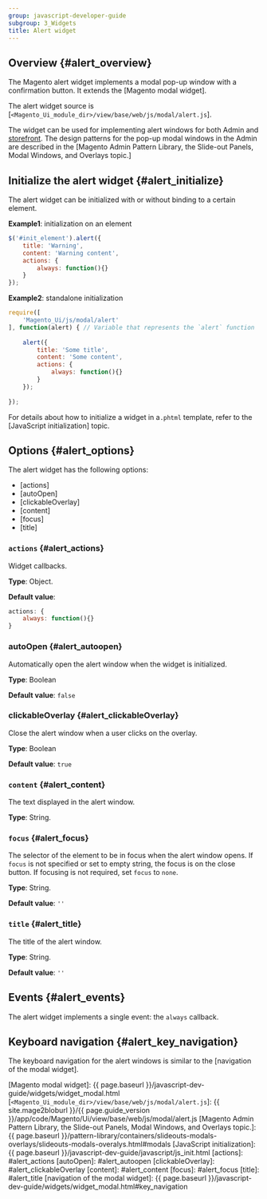 ```yaml
---
group: javascript-developer-guide
subgroup: 3_Widgets
title: Alert widget
---
```

## Overview {#alert_overview}

The Magento alert widget implements a modal pop-up window with a confirmation button. It extends the [Magento modal widget].

The alert widget source is [`<Magento_Ui_module_dir>/view/base/web/js/modal/alert.js`].

The widget can be used for implementing alert windows for both Admin and [storefront](https://glossary.magento.com/storefront). The design patterns for the pop-up modal windows in the Admin are described in the [Magento Admin Pattern Library, the Slide-out Panels, Modal Windows, and Overlays topic.]

## Initialize the alert widget {#alert_initialize}

The alert widget can be initialized with or without binding to a certain element.

**Example1**: initialization on an element

```javascript
$('#init_element').alert({
    title: 'Warning',
    content: 'Warning content',
    actions: {
        always: function(){}
    }
});
```

**Example2**: standalone initialization
```javascript
require([
    'Magento_Ui/js/modal/alert'
], function(alert) { // Variable that represents the `alert` function
 
    alert({
        title: 'Some title',
        content: 'Some content',
        actions: {
            always: function(){}
        }
    });
 
});
```

For details about how to initialize a widget in a`.phtml` template, refer to the [JavaScript initialization] topic.

## Options {#alert_options}

The alert widget has the following options:

-   [actions]
-   [autoOpen]
-   [clickableOverlay]
-   [content]
-   [focus]
-   [title]

### `actions` {#alert_actions}
Widget callbacks.

**Type**: Object.

**Default value**: 
```javascript
actions: {
    always: function(){}
}
```

### autoOpen {#alert_autoopen}

Automatically open the alert window when the widget is initialized.

**Type**: Boolean 

**Default value**: `false`

### clickableOverlay {#alert_clickableOverlay}

Close the alert window when a user clicks on the overlay.

**Type**: Boolean 

**Default value**: `true`

### `content` {#alert_content}
The text displayed in the alert window.

**Type**: String.

### `focus` {#alert_focus}
The selector of the element to be in focus when the alert window opens.
If `focus` is not specified or set to empty string, the focus is on the close button. If focusing is not required, set `focus` to `none`.

**Type**: String.

**Default value**: `''`

### `title` {#alert_title}
The title of the alert window.

**Type**: String.

**Default value**: `''`

## Events {#alert_events}

The alert widget implements a single event: the `always` callback.

## Keyboard navigation {#alert_key_navigation}

The keyboard navigation for the alert windows is similar to the [navigation of the modal widget].

[Magento modal widget]: {{ page.baseurl }}/javascript-dev-guide/widgets/widget_modal.html
[`<Magento_Ui_module_dir>/view/base/web/js/modal/alert.js`]: {{ site.mage2bloburl }}/{{ page.guide_version }}/app/code/Magento/Ui/view/base/web/js/modal/alert.js
[Magento Admin Pattern Library, the Slide-out Panels, Modal Windows, and Overlays topic.]: {{ page.baseurl }}/pattern-library/containers/slideouts-modals-overlays/slideouts-modals-overalys.html#modals
[JavaScript initialization]: {{ page.baseurl }}/javascript-dev-guide/javascript/js_init.html
[actions]: #alert_actions
[autoOpen]: #alert_autoopen
[clickableOverlay]: #alert_clickableOverlay
[content]: #alert_content
[focus]: #alert_focus
[title]: #alert_title
[navigation of the modal widget]: {{ page.baseurl }}/javascript-dev-guide/widgets/widget_modal.html#key_navigation
